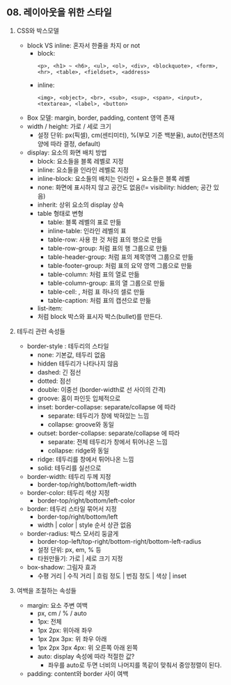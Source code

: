 ## 08. 레이아웃을 위한 스타일
1. CSS와 박스모델
	- block VS inline: 혼자서 한줄을 차지 or not
		- block:
			```
			<p>, <h1> ~ <h6>, <ul>, <ol>, <div>, <blockquote>, <form>, <hr>, <table>, <fieldset>, <address>
			```
		- inline:
			```
			<img>, <object>, <br>, <sub>, <sup>, <span>, <input>, <textarea>, <label>, <button>
			```
	- Box 모델: margin, border, padding, content 영역 존재
	- width / height: 가로 / 세로 크기
		- 설정 단위: px(픽셀), cm(센티미터), %(부모 기준 백분율), auto(컨텐츠의 양에 따라 결정, default)
	- display: 요소의 화면 배치 방법
		- block: 요소들을 블록 레벨로 지정
		- inline: 요소들을 인라인 레벨로 지정
		- inline-block: 요소들의 배치는 인라인 + 요소들은 블록 레벨
		- none: 화면에 표시하지 않고 공간도 없음(!= visibility: hidden; 공간 있음)
		- inherit: 상위 요소의 display 상속
		- table 형태로 변형
			- table: 블록 레벨의 표로 만듦
			- inline-table: 인라인 레벨의 표
			- table-row: <tr> 사용 한 것 처럼 표의 행으로 만듦
			- table-row-group: <tbody> 처럼 표의 행 그룹으로 만듦
			- table-header-group: <thead> 처럼 표의 제목영역 그룹으로 만듦
			- table-footer-group: <tfoot> 처럼 표의 요약 영역 그룹으로 만듦
			- table-column: <col> 처럼 표의 열로 만듦
			- table-column-group: <colgroup> 표의 열 그룹으로 만듦
			- table-cell: <td>, <th> 처럼 표 하나의 셀로 만듦
			- table-caption: <caption> 처럼 표의 캡션으로 만듦
		- list-item: <li>처럼 block 박스와 표시자 박스(bullet)를 만든다.

2. 테두리 관련 속성들
	- border-style : 테두리의 스타일
		- none: 기본값, 테두리 없음
		- hidden 테두리가 나타나지 않음
		- dashed: 긴 점선
		- dotted: 점선
		- double: 이중선 (border-width로 선 사이의 간격)
		- groove: 홈이 파인듯 입체적으로
		- inset: border-collapse: separate/collapse 에 따라
			- separate: 테두리가 창에 박혀있는 느낌
			- collapse: groove와 동일
		- outset: border-collapse: separate/collapse 에 따라
			- separate: 전체 테두리가 창에서 튀어나온 느낌
			- collapse: ridge와 동일
		- ridge: 테두리를 창에서 튀어나온 느낌
		- solid: 테두리를 실선으로
	- border-width: 테두리 두께 지정
		- border-top/right/bottom/left-width
	- border-color: 테두리 색상 지정
		- border-top/right/bottom/left-color
	- border: 테두리 스타일 묶어서 지정
		- border-top/right/bottom/left
		- width | color | style 순서 상관 없음
	- border-radius: 박스 모서리 둥글게
		- border-top-left/top-right/bottom-right/bottom-left-radius
		- 설정 단위: px, em, % 등
		- 타원만들기: 가로 | 세로 크기 지정
	- box-shadow: 그림자 효과
		- 수평 거리 | 수직 거리 | 흐림 정도 | 번짐 정도 | 색상 | inset

3. 여백을 조절하는 속성들
	- margin: 요소 주변 여백
		- px, cm / % / auto
		- 1px: 전체
		- 1px 2px: 위아래 좌우
		- 1px 2px 3px: 위 좌우 아래
		- 1px 2px 3px 4px: 위 오른쪽 아래 왼쪽
		- auto: display 속성에 따라 적절한 값?
			- 좌우를 auto로 두면 너비의 나머지를 똑같이 맞춰서 중앙정렬이 된다.
	- padding: content와 border 사이 여백
